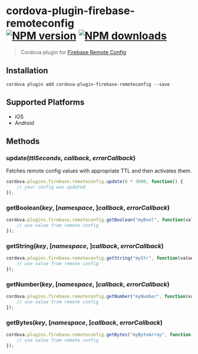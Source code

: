 # cordova-plugin-firebase-remoteconfig<br>[![NPM version][npm-version]][npm-url] [![NPM downloads][npm-downloads]][npm-url]
> Cordova plugin for [Firebase Remote Config](https://firebase.google.com/docs/remote-config/)

## Installation

    cordova plugin add cordova-plugin-firebase-remoteconfig --save

## Supported Platforms

- iOS
- Android

## Methods

### update(_ttlSeconds_, _callback_, _errorCallback_)
Fetches remote config values with appropriate TTL and then activates them.
```js
cordova.plugins.firebase.remoteconfig.update(8 * 3600, function() {
    // your config was updated
});
```

### getBoolean(_key_, [_namespace_, ]_callback_, _errorCallback_)
```js
cordova.plugins.firebase.remoteconfig.getBoolean("myBool", function(value) {
    // use value from remote config
});
```

### getString(_key_, [_namespace_, ]_callback_, _errorCallback_)
```js
cordova.plugins.firebase.remoteconfig.getString("myStr", function(value) {
    // use value from remote config
});
```

### getNumber(_key_, [_namespace_, ]_callback_, _errorCallback_)
```js
cordova.plugins.firebase.remoteconfig.getNumber("myNumber", function(value) {
    // use value from remote config
});
```

### getBytes(_key_, [_namespace_, ]_callback_, _errorCallback_)
```js
cordova.plugins.firebase.remoteconfig.getBytes("myByteArray", function(value) {
    // use value from remote config
});
```

[npm-url]: https://www.npmjs.com/package/cordova-plugin-firebase-remoteconfig
[npm-version]: https://img.shields.io/npm/v/cordova-plugin-firebase-remoteconfig.svg
[npm-downloads]: https://img.shields.io/npm/dt/cordova-plugin-firebase-remoteconfig.svg